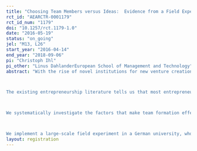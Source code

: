 ```yaml
---
title: "Choosing Team Members versus Ideas:  Evidence from a Field Experiment in Entrepreneurial Team Performance"
rct_id: "AEARCTR-0001179"
rct_id_num: "1179"
doi: "10.1257/rct.1179-1.0"
date: "2016-05-19"
status: "on_going"
jel: "M13, L26"
start_year: "2016-04-14"
end_year: "2018-09-06"
pi: "Christoph Ihl"
pi_other: "Linus DahlanderEuropean School of Management and Technology"
abstract: "With the rise of novel institutions for new venture creation, such as accelerators, incubators, company builders, and corporate venturing, a plethora of patterns can be observed how early-stage entrepreneurship is organized. Oftentimes, these institutions make an attempt to professionalize team formation by deliberately assigning team members and topics with the aim of achieving higher complementarity between team members and their innovation topic than would have been achieved with purely endogenous choices by the founders themselves. 

The existing entrepreneurship literature tells us that most entrepreneurs choose team members they know well when starting their companies. While this can carry benefits of being familiarized and building on prior shared experiences, it can also favor comfort, complacency and uniformity. Existing research does not provide convincing evidence whether such endogenous team formation leads to more successful entrepreneurial teams or not. On the other hand, there is also no empirical evidence to date on whether and how these novel institutions are effective in fostering early-stage entrepreneurial success by their deliberate means of forming entrepreneurial teams. 

We systematically investigate the factors that make team formation effective in early-stage entrepreneurship: exogenous (i.e. pre-assigned) versus endogenous (i.e. self-selected) team formation based on team members versus based on business topics to be explored. More concretely, we are interested in the following research question: How is performance in early-stage entrepreneurship helped or hindered by team formation based on (i) endogenous selection of team members and/ or (ii) endogenous selection of topic, compared to an exogenous pre-assignment of team members and topics? What is the better model: freedom in team members and topic choice or pre-assignment?

We implement a large-scale field experiment in a German university, whose students are required to take an introductory entrepreneurship class. At the end of this class, equal-sized teams of students must submit a business plan in form of startup pitch deck. The first treatment dimension in our two-by-two experimental design pertains to the assignment of team members: students are randomly assigned to either endogenous choice of team members or exogenous pre-assignment of team members. The second treatment dimension applies to the assignment of topics: students will either be allowed to select a topic of their choice or be pre-assigned to a topic. The outcome of interest will be performance in this business plan exercise as well as changes in entrepreneurial self-efficacy and motivation. Randomization will permit us to causally identify if successful team performance rests on choosing ideas versus team members. "
layout: registration
---
```


